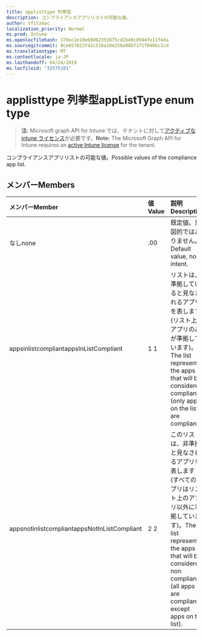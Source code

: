 ```yaml
---
title: applisttype 列挙型
description: コンプライアンスアプリリストの可能な値。
author: tfitzmac
localization_priority: Normal
ms.prod: Intune
ms.openlocfilehash: 379ec2e10e68d62353875cd2b49c0944fe11f4da
ms.sourcegitcommit: 0ce657622f42c510a104156a96bf1f1f040bc1cd
ms.translationtype: MT
ms.contentlocale: ja-JP
ms.lasthandoff: 04/24/2019
ms.locfileid: "32575101"
---
```

# <a name="applisttype-enum-type"></a><span data-ttu-id="2525c-103">applisttype 列挙型</span><span class="sxs-lookup"><span data-stu-id="2525c-103">appListType enum type</span></span>

> <span data-ttu-id="2525c-104">**注:** Microsoft graph API for Intune では、テナントに対して[アクティブな intune ライセンス](https://go.microsoft.com/fwlink/?linkid=839381)が必要です。</span><span class="sxs-lookup"><span data-stu-id="2525c-104">**Note:** The Microsoft Graph API for Intune requires an [active Intune license](https://go.microsoft.com/fwlink/?linkid=839381) for the tenant.</span></span>

<span data-ttu-id="2525c-105">コンプライアンスアプリリストの可能な値。</span><span class="sxs-lookup"><span data-stu-id="2525c-105">Possible values of the compliance app list.</span></span>

## <a name="members"></a><span data-ttu-id="2525c-106">メンバー</span><span class="sxs-lookup"><span data-stu-id="2525c-106">Members</span></span>
|<span data-ttu-id="2525c-107">メンバー</span><span class="sxs-lookup"><span data-stu-id="2525c-107">Member</span></span>|<span data-ttu-id="2525c-108">値</span><span class="sxs-lookup"><span data-stu-id="2525c-108">Value</span></span>|<span data-ttu-id="2525c-109">説明</span><span class="sxs-lookup"><span data-stu-id="2525c-109">Description</span></span>|
|:---|:---|:---|
|<span data-ttu-id="2525c-110">なし</span><span class="sxs-lookup"><span data-stu-id="2525c-110">none</span></span>|<span data-ttu-id="2525c-111">.0</span><span class="sxs-lookup"><span data-stu-id="2525c-111">0</span></span>|<span data-ttu-id="2525c-112">既定値。意図的ではありません。</span><span class="sxs-lookup"><span data-stu-id="2525c-112">Default value, no intent.</span></span>|
|<span data-ttu-id="2525c-113">appsinlistcompliant</span><span class="sxs-lookup"><span data-stu-id="2525c-113">appsInListCompliant</span></span>|<span data-ttu-id="2525c-114">1 </span><span class="sxs-lookup"><span data-stu-id="2525c-114">1</span></span>|<span data-ttu-id="2525c-115">リストは、準拠していると見なされるアプリを表します (リスト上のアプリのみが準拠しています)。</span><span class="sxs-lookup"><span data-stu-id="2525c-115">The list represents the apps that will be considered compliant (only apps on the list are compliant).</span></span>|
|<span data-ttu-id="2525c-116">appsnotinlistcompliant</span><span class="sxs-lookup"><span data-stu-id="2525c-116">appsNotInListCompliant</span></span>|<span data-ttu-id="2525c-117">2 </span><span class="sxs-lookup"><span data-stu-id="2525c-117">2</span></span>|<span data-ttu-id="2525c-118">このリストは、非準拠と見なされるアプリを表します (すべてのアプリはリスト上のアプリ以外に準拠しています)。</span><span class="sxs-lookup"><span data-stu-id="2525c-118">The list represents the apps that will be considered non compliant (all apps are compliant except apps on the list).</span></span>|



